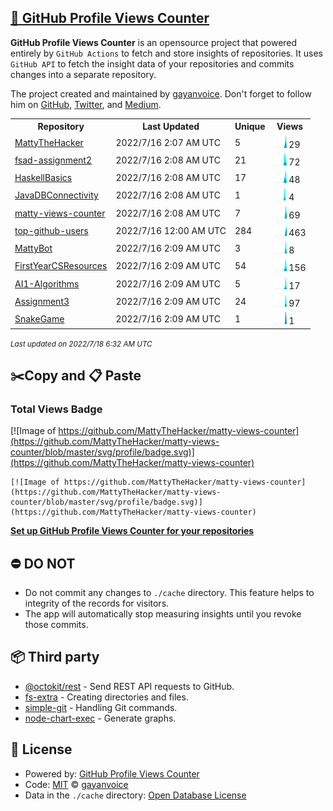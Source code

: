 ## [🚀 GitHub Profile Views Counter](https://github.com/gayanvoice/github-profile-views-counter)
**GitHub Profile Views Counter** is an opensource project that powered entirely by  `GitHub Actions` to fetch and store insights of repositories.
It uses `GitHub API` to fetch the insight data of your repositories and commits changes into a separate repository.

The project created and maintained by [gayanvoice](https://github.com/gayanvoice). Don't forget to follow him on [GitHub](https://github.com/gayanvoice), [Twitter](https://twitter.com/gayanvoice), and [Medium](https://gayanvoice.medium.com/).

<table>
	<tr>
		<th>
			Repository
		</th>
		<th>
			Last Updated
		</th>
		<th>
			Unique
		</th>
		<th>
			Views
		</th>
	</tr>
	<tr>
		<td>
			<a href="https://github.com/MattyTheHacker/matty-views-counter/tree/master/readme/442212745/year.md">
				MattyTheHacker
			</a>
		</td>
		<td>
			2022/7/16 2:07 AM UTC
		</td>
		<td>
			5
		</td>
		<td>
			<img alt="Response time graph" src="https://github.com/MattyTheHacker/matty-views-counter/raw/master/graph/442212745/small/year.png" height="20"> 29
		</td>
	</tr>
	<tr>
		<td>
			<a href="https://github.com/MattyTheHacker/matty-views-counter/tree/master/readme/498286965/year.md">
				fsad-assignment2
			</a>
		</td>
		<td>
			2022/7/16 2:08 AM UTC
		</td>
		<td>
			21
		</td>
		<td>
			<img alt="Response time graph" src="https://github.com/MattyTheHacker/matty-views-counter/raw/master/graph/498286965/small/year.png" height="20"> 72
		</td>
	</tr>
	<tr>
		<td>
			<a href="https://github.com/MattyTheHacker/matty-views-counter/tree/master/readme/452449349/year.md">
				HaskellBasics
			</a>
		</td>
		<td>
			2022/7/16 2:08 AM UTC
		</td>
		<td>
			17
		</td>
		<td>
			<img alt="Response time graph" src="https://github.com/MattyTheHacker/matty-views-counter/raw/master/graph/452449349/small/year.png" height="20"> 48
		</td>
	</tr>
	<tr>
		<td>
			<a href="https://github.com/MattyTheHacker/matty-views-counter/tree/master/readme/453407069/year.md">
				JavaDBConnectivity
			</a>
		</td>
		<td>
			2022/7/16 2:08 AM UTC
		</td>
		<td>
			1
		</td>
		<td>
			<img alt="Response time graph" src="https://github.com/MattyTheHacker/matty-views-counter/raw/master/graph/453407069/small/year.png" height="20"> 4
		</td>
	</tr>
	<tr>
		<td>
			<a href="https://github.com/MattyTheHacker/matty-views-counter/tree/master/readme/501328809/year.md">
				matty-views-counter
			</a>
		</td>
		<td>
			2022/7/16 2:08 AM UTC
		</td>
		<td>
			7
		</td>
		<td>
			<img alt="Response time graph" src="https://github.com/MattyTheHacker/matty-views-counter/raw/master/graph/501328809/small/year.png" height="20"> 69
		</td>
	</tr>
	<tr>
		<td>
			<a href="https://github.com/MattyTheHacker/matty-views-counter/tree/master/readme/501347697/year.md">
				top-github-users
			</a>
		</td>
		<td>
			2022/7/16 12:00 AM UTC
		</td>
		<td>
			284
		</td>
		<td>
			<img alt="Response time graph" src="https://github.com/MattyTheHacker/matty-views-counter/raw/master/graph/501347697/small/year.png" height="20"> 463
		</td>
	</tr>
	<tr>
		<td>
			<a href="https://github.com/MattyTheHacker/matty-views-counter/tree/master/readme/501375327/year.md">
				MattyBot
			</a>
		</td>
		<td>
			2022/7/16 2:09 AM UTC
		</td>
		<td>
			3
		</td>
		<td>
			<img alt="Response time graph" src="https://github.com/MattyTheHacker/matty-views-counter/raw/master/graph/501375327/small/year.png" height="20"> 8
		</td>
	</tr>
	<tr>
		<td>
			<a href="https://github.com/MattyTheHacker/matty-views-counter/tree/master/readme/414278021/year.md">
				FirstYearCSResources
			</a>
		</td>
		<td>
			2022/7/16 2:09 AM UTC
		</td>
		<td>
			54
		</td>
		<td>
			<img alt="Response time graph" src="https://github.com/MattyTheHacker/matty-views-counter/raw/master/graph/414278021/small/year.png" height="20"> 156
		</td>
	</tr>
	<tr>
		<td>
			<a href="https://github.com/MattyTheHacker/matty-views-counter/tree/master/readme/497300739/year.md">
				AI1-Algorithms
			</a>
		</td>
		<td>
			2022/7/16 2:09 AM UTC
		</td>
		<td>
			5
		</td>
		<td>
			<img alt="Response time graph" src="https://github.com/MattyTheHacker/matty-views-counter/raw/master/graph/497300739/small/year.png" height="20"> 17
		</td>
	</tr>
	<tr>
		<td>
			<a href="https://github.com/MattyTheHacker/matty-views-counter/tree/master/readme/489458791/year.md">
				Assignment3
			</a>
		</td>
		<td>
			2022/7/16 2:09 AM UTC
		</td>
		<td>
			24
		</td>
		<td>
			<img alt="Response time graph" src="https://github.com/MattyTheHacker/matty-views-counter/raw/master/graph/489458791/small/year.png" height="20"> 97
		</td>
	</tr>
	<tr>
		<td>
			<a href="https://github.com/MattyTheHacker/matty-views-counter/tree/master/readme/450966880/year.md">
				SnakeGame
			</a>
		</td>
		<td>
			2022/7/16 2:09 AM UTC
		</td>
		<td>
			1
		</td>
		<td>
			<img alt="Response time graph" src="https://github.com/MattyTheHacker/matty-views-counter/raw/master/graph/450966880/small/year.png" height="20"> 1
		</td>
	</tr>
</table>

<small><i>Last updated on 2022/7/18 6:32 AM UTC</i></small>

## ✂️Copy and 📋 Paste
### Total Views Badge
[![Image of https://github.com/MattyTheHacker/matty-views-counter](https://github.com/MattyTheHacker/matty-views-counter/blob/master/svg/profile/badge.svg)](https://github.com/MattyTheHacker/matty-views-counter)

```readme
[![Image of https://github.com/MattyTheHacker/matty-views-counter](https://github.com/MattyTheHacker/matty-views-counter/blob/master/svg/profile/badge.svg)](https://github.com/MattyTheHacker/matty-views-counter)
```
[**Set up GitHub Profile Views Counter for your repositories**](https://github.com/gayanvoice/github-profile-views-counter)
## ⛔ DO NOT
- Do not commit any changes to `./cache` directory. This feature helps to integrity of the records for visitors.
- The app will automatically stop measuring insights until you revoke those commits.
## 📦 Third party

- [@octokit/rest](https://www.npmjs.com/package/@octokit/rest) - Send REST API requests to GitHub.
- [fs-extra](https://www.npmjs.com/package/fs-extra) - Creating directories and files.
- [simple-git](https://www.npmjs.com/package/simple-git) - Handling Git commands.
- [node-chart-exec](https://www.npmjs.com/package/node-chart-exec) - Generate graphs.
## 📄 License
- Powered by: [GitHub Profile Views Counter](https://github.com/gayanvoice/github-profile-views-counter)
- Code: [MIT](./LICENSE) © [gayanvoice](https://github.com/gayanvoice)
- Data in the `./cache` directory: [Open Database License](https://opendatacommons.org/licenses/odbl/1-0/)
